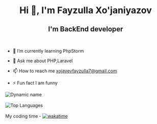 <h1 align="center">Hi 👋, I'm Fayzulla Xo'janiyazov</h1>
<h2 align="center">I'm BackEnd developer </h2><br>

- 🌱 I’m currently learning PhpStorm

- 💬 Ask me about PHP,Laravel

- 📫 How to reach me xojayevfayzulla7@gmail.com

- ⚡️ Fun fact I am funny 


![Dynamic name](https://github-readme-stats.vercel.app/api?username=Fayzulla8387&show_icons=true&theme=radical) <br> <br>
![Top Languages](https://github-readme-stats.vercel.app/api/top-langs/?username=Fayzulla8387&layout=compact&theme=radical)  <br> <br>
My coding time -
[![wakatime](https://wakatime.com/badge/user/e8d6854c-e9c8-4b99-93d8-4321e2abe89c.svg)](https://wakatime.com/@e8d6854c-e9c8-4b99-93d8-4321e2abe89c)
